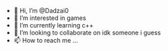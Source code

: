 - 👋 Hi, I’m @Dadzai0
- 👀 I’m interested in games
- 🌱 I’m currently learning c++
- 💞️ I’m looking to collaborate on idk someone i guess
- 📫 How to reach me ...

<!---
Dadzai0/Dadzai0 is a ✨ special ✨ repository because its `README.md` (this file) appears on your GitHub profile.
You can click the Preview link to take a look at your changes.
--->
